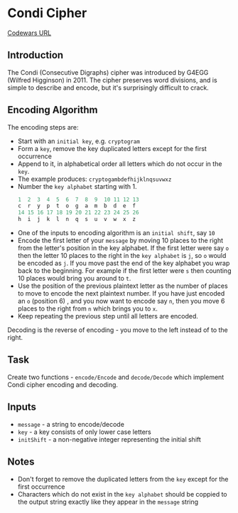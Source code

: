 ﻿# Condi Cipher

[Codewars URL](https://www.codewars.com/kata/59bf6b73bf10a4c8e5000047)

## Introduction
The Condi (Consecutive Digraphs) cipher was introduced by G4EGG (Wilfred Higginson) in 2011. The cipher preserves word divisions, and is simple to describe and encode, but it's surprisingly difficult to crack.

## Encoding Algorithm
The encoding steps are:
- Start with an `initial key`, e.g. `cryptogram`
- Form a `key`, remove the key duplicated letters except for the first occurrence
- Append to it, in alphabetical order all letters which do not occur in the `key`.
- The example produces: `cryptogambdefhijklnqsuvwxz`
- Number the `key alphabet` starting with 1.
	```cs
	1  2  3  4  5  6  7  8  9  10 11 12 13
	c  r  y  p  t  o  g  a  m  b  d  e  f 
	14 15 16 17 18 19 20 21 22 23 24 25 26
	h  i  j  k  l  n  q  s  u  v  w  x  z
	```
- One of the inputs to encoding algorithm is an `initial shift`, say `10`
- Encode the first letter of your `message` by moving 10 places to the right from the letter's position in the key alphabet. If the first letter were say `o` then the letter 10 places to the right in the `key alphabet` is `j`, so `o` would be encoded as `j`. If you move past the end of the key alphabet you wrap back to the beginning. For example if the first letter were `s` then counting 10 places would bring you around to `t`.
- Use the position of the previous plaintext letter as the number of places to move to encode the next plaintext number. If you have just encoded an `o` (position 6) , and you now want to encode say `n`, then you move 6 places to the right from `n` which brings you to `x`.
- Keep repeating the previous step until all letters are encoded.

Decoding is the reverse of encoding - you move to the left instead of to the right.
## Task
Create two functions - `encode/Encode` and `decode/Decode` which implement Condi cipher encoding and decoding.
## Inputs
- `message` - a string to encode/decode
- `key` - a key consists of only lower case letters
- `initShift` - a non-negative integer representing the initial shift
## Notes
- Don't forget to remove the duplicated letters from the `key` except for the first occurrence
- Characters which do not exist in the `key alphabet` should be coppied to the output string exactly like they appear in the `message` string